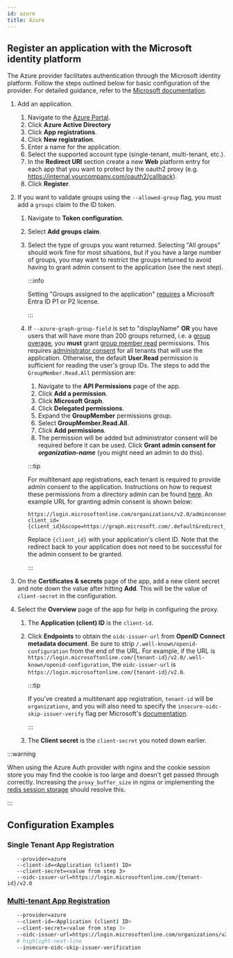 ```yaml
---
id: azure
title: Azure
---
```


## Register an application with the Microsoft identity platform

The Azure provider facilitates authentication through the Microsoft identity platform. Follow the steps outlined below
for basic configuration of the provider. For detailed guidance, refer to the [Microsoft documentation](https://learn.microsoft.com/en-us/entra/identity-platform/quickstart-register-app).

1. Add an application.
      1. Navigate to the [Azure Portal](https://portal.azure.com).
      2. Click **Azure Active Directory**
      3. Click **App registrations**.
      4. Click **New registration**.
      5. Enter a name for the application.
      6. Select the supported account type (single-tenant, multi-tenant, etc.).
      7. In the **Redirect URI** section create a new **Web** platform entry for
         each app that you want to protect by the oauth2 proxy (e.g. 
         https://internal.yourcompany.com/oauth2/callback).
      8. Click **Register**.
2. If you want to validate groups using the `--allowed-group` flag, you must add a 
   `groups` claim to the ID token.
   1. Navigate to **Token configuration**.
   2. Select **Add groups claim**.
   3. Select the type of groups you want returned. Selecting "All groups" should work fine for most
      situations, but if you have a large number of groups, you may 
      want to restrict the groups returned to avoid having to grant admin consent to 
      the application (see the next step).

      :::info
   
      Setting "Groups assigned to the application"
      [requires](https://learn.microsoft.com/en-us/entra/identity/enterprise-apps/assign-user-or-group-access-portal?pivots=portal)
      a Microsoft Entra ID P1 or P2 license.

      :::

   4. If `--azure-graph-group-field` is set to "displayName" **OR** you have 
      users that will have more than 200 groups returned, i.e. a [group overage](https://learn.microsoft.com/en-us/security/zero-trust/develop/configure-tokens-group-claims-app-roles#group-overages),
      you **must** grant [group member read](https://learn.microsoft.com/en-us/graph/permissions-reference#groupmemberreadall)
      permissions. This requires [administrator consent](https://learn.microsoft.com/en-us/azure/active-directory/develop/permissions-consent-overview?WT.mc_id=Portal-Microsoft_AAD_RegisteredApps#administrator-consent)
      for all tenants that will use the application. Otherwise, the default 
      **User.Read** permission is sufficient for reading the user's group IDs.
      The steps to add the `GroupMember.Read.All` permission are:
      1. Navigate to the **API Permissions** page of the app.
      2. Click **Add a permission**.
      3. Click **Microsoft Graph**.
      4. Click **Delegated permissions**.
      5. Expand the **GroupMember** permissions group.
      6. Select **GroupMember.Read.All**.
      7. Click **Add permissions**.
      8. The permission will be added but administrator consent will be 
         required before it can be used. Click **Grant admin consent for 
         _organization-name_** (you might need an admin to do this).

        :::tip

         For multitenant app registrations, each tenant is required to provide admin consent to the application.
         Instructions on how to request these permissions from a directory admin can be found [here](https://learn.microsoft.com/en-us/entra/identity-platform/v2-admin-consent#request-the-permissions-from-a-directory-admin).
         An example URL for granting admin consent is shown below:

         ```
         https://login.microsoftonline.com/organizations/v2.0/adminconsent?client_id={client_id}&scope=https://graph.microsoft.com/.default&redirect_uri=http://localhost:4180/oauth2/callback
         ```
      
         Replace `{client_id}` with your application's client ID. Note that the redirect back to your application does
         not need to be successful for the admin consent to be granted.

        :::

3. On the **Certificates & secrets** page of the app, add a new client secret and note down the value after hitting **Add**.
This will be the value of `client-secret` in the configuration.
4. Select the **Overview** page of the app for help in configuring the proxy.
   1. The **Application (client) ID** is the `client-id`.
   2. Click **Endpoints** to obtain the `oidc-issuer-url` from **OpenID Connect metadata document**.
      Be sure to strip `/.well-known/openid-configuration`
      from the end of the URL. For example, if the URL is
      `https://login.microsoftonline.com/{tenant-id}/v2.0/.well-known/openid-configuration`, the `oidc-issuer-url` is
      `https://login.microsoftonline.com/{tenant-id}/v2.0`.

      :::tip
   
       If you've created a multitenant app registration, `tenant-id` will be `organizations`, and you will also need
       to specify the `insecure-oidc-skip-issuer-verify` flag per Microsoft's [documentation](https://learn.microsoft.com/en-us/azure/active-directory/develop/howto-convert-app-to-be-multi-tenant#update-your-code-to-handle-multiple-issuer-values).

      :::

   3. The **Client secret** is the `client-secret` you noted down earlier.

:::warning

When using the Azure Auth provider with nginx and the cookie session store you may find the cookie is too large and doesn't 
get passed through correctly. Increasing the `proxy_buffer_size` in nginx or implementing the [redis session storage](sessions.md#redis-storage) 
should resolve this.

:::

## Configuration Examples

### Single Tenant App Registration 

```
   --provider=azure
   --client-id=<Application (client) ID>
   --client-secret=<value from step 3>
   --oidc-issuer-url=https://login.microsoftonline.com/{tenant-id}/v2.0
```

### [Multi-tenant App Registration](https://learn.microsoft.com/en-us/azure/active-directory/develop/howto-convert-app-to-be-multi-tenant)

```bash
   --provider=azure
   --client-id=<Application (client) ID>
   --client-secret=<value from step 3>
   --oidc-issuer-url=https://login.microsoftonline.com/organizations/v2.0
   # highlight-next-line
   --insecure-oidc-skip-issuer-verification
```
